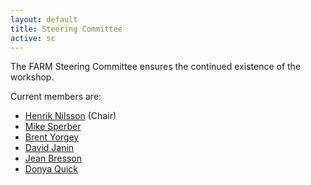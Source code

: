 ```yaml
---
layout: default
title: Steering Committee
active: sc
---
```


The FARM Steering Committee ensures the continued existence of the
workshop. 

Current members are:

* [Henrik Nilsson](http://www.cs.nott.ac.uk/~nhn/) (Chair)
* [Mike Sperber](http://www.deinprogramm.de/sperber/)
* [Brent Yorgey](https://byorgey.wordpress.com/)
* [David Janin](http://www.labri.fr/perso/janin/)
* [Jean Bresson](http://repmus.ircam.fr/bresson)
* [Donya Quick](http://donyaquick.com/)
